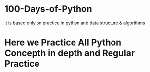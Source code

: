 # 100-Days-of-Python
it is based only on practice in python and data structure &amp; algorithms
 
<h1> Here we Practice All Python Concepth in depth and Regular Practice</h1>
